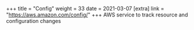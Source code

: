 +++
title = "Config"
weight = 33
date = 2021-03-07
[extra]
link = "https://aws.amazon.com/config/"
+++
AWS service to track resource and configuration changes

